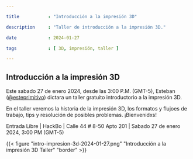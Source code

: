 ```yaml
---

title           : "Introducción a la impresión 3D"

description     : "Taller de introducción a la impresión 3D."

date            : 2024-01-27

tags            : [ 3D, impresión, taller ]

---
```


## Introducción a la impresión 3D

Este sabado 27 de enero 2024, desde las 3:00 P.M. (GMT-5),
Esteban ([@esteprimitivo](https://www.instagram.com/esteprimitivo/)) dictara un taller gratuito introductorio a la impresión 3D.

En el taller veremos la historia de la impresión 3D, los formatos y flujoes de trabajo,
tips y resolución de posibles problemas. ¡Bienvenidxs!

Entrada Libre | HackBo | Calle 44 # 8-50 Apto 201 | Sabado 27 de enero 2024, 3:00 PM (GMT-5)

{{< figure "intro-impresion-3d-2024-01-27.png" "Introducción a la impresión 3D Taller" "border" >}}


